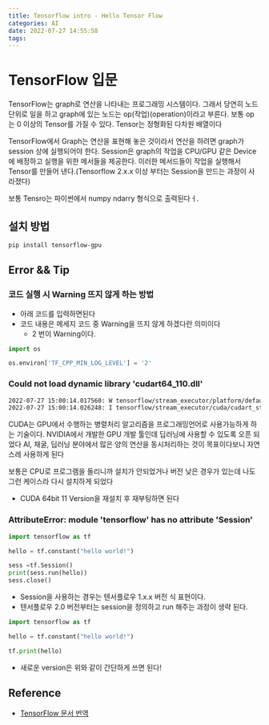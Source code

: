 ```yaml
---
title: Tensorflow intro - Hello Tensor Flow
categories: AI
date: 2022-07-27 14:55:58
tags:
---
```


# TensorFlow 입문

TensorFlow는 graph로 연산을 나타내는 프로그래밍 시스템이다.
그래서 당연히 노드 단위로 일을 하고 graph에 있는 노드는 op(작업)(operation)이라고 부른다.
보통 op는 0 이상의 Tensor를 가질 수 있다. Tensor는 정형화된 다차원 배열이다

TensorFlow에서 Graph는 연산을 표현해 놓은 것이라서 연산을 하려면 graph가 session 상에 실행되어야 한다. Session은 graph의 작업을 CPU/GPU 같은 Device에 배정하고 실행을 위한 메서들을 제공한다.
이러한 메서드들이 작업을 실행해서 Tensor를 만들어 낸다.(Tensorflow 2.x.x 이상 부터는 Session을 만드는 과정이 사라졌다)

보통 Tensro는 파이썬에서 numpy ndarry 형식으로 출력된다ㅓ.

## 설치 방법

```bash
pip install tensorflow-gpu
```


## Error && Tip

### 코드 실행 시 Warning 뜨지 않게 하는 방법

- 아래 코드를 입력하면된다
- 코드 내용은 메세지 코드 중 Warning을 뜨지 않게 하겠다란 의미이다
  - 2 번이 Warning이다.

```python
import os

os.environ['TF_CPP_MIN_LOG_LEVEL'] = '2'
```

### Could not load dynamic library 'cudart64_110.dll'

```bash
2022-07-27 15:00:14.017560: W tensorflow/stream_executor/platform/default/dso_loader.cc:64] Could not load dynamic library 'cudart64_110.dll'; dlerror: cudart64_110.dll not found
2022-07-27 15:00:14.026248: I tensorflow/stream_executor/cuda/cudart_stub.cc:29] Ignore above cudart dlerror if you do not have a GPU set up on your machine.
```

CUDA는 GPU에서 수행하는 병렬처리 알고리즘을 프로그래밍언어로 사용가능하게 하는 기술이다.
NVIDIA에서 개발한 GPU 개발 툴인데 딥러닝에 사용할 수 있도록 오픈 되었다
AI, 채굴, 딥러닝 분야에서 많은 양의 연산을 동시처리하는 것이 목표이다보니 자연스레 사용하게 된다

보통은 CPU로 프로그램을 돌리니까 설치가 안되었거나 버전 낮은 경우가 있는데 나도 그런 케이스라 다시 설치하게 되었다

- CUDA 64bit 11 Version을 재설치 후 재부팅하면 된다

### AttributeError: module 'tensorflow' has no attribute 'Session'

```python
import tensorflow as tf

hello = tf.constant("hello world!")

sess =tf.Session()
print(sess.run(hello))
sess.close()
```

- Session을 사용하는 경우는 텐서플로우 1.x.x 버전 식 표현이다.
- 텐서플로우 2.0 버전부터는 session을 정의하고 run 해주는 과정이 생략 된다.

```python
import tensorflow as tf

hello = tf.constant("hello world!")

tf.print(hello)
```

- 새로운 version은 위와 같이 간단하게 쓰면 된다!

## Reference

- [TensorFlow 문서 번역](https://tensorflowkorea.gitbooks.io/tensorflow-kr/content/g3doc/get_started/basic_usage.html)